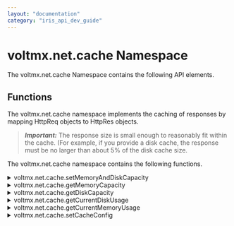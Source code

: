 ```yaml
---
layout: "documentation"
category: "iris_api_dev_guide"
---
```

                             


voltmx.net.cache Namespace
========================

The voltmx.net.cache Namespace contains the following API elements.

Functions
---------

The voltmx.net.cache namespace implements the caching of responses by mapping HttpReq objects to HttpRes objects.

> **_Important:_** The response size is small enough to reasonably fit within the cache. (For example, if you provide a disk cache, the response must be no larger than about 5% of the disk cache size.

The voltmx.net.cache namespace contains the following functions.


<details close markdown="block"><summary>voltmx.net.cache.setMemoryAndDiskCapacity</summary>

* * *

This API initializes a cache capacity memory and disk with the specified values, which can be invoked as part of the preApp or postApp init of the VoltMX Iris app.

### Syntax
{% highlight VoltMx %}
voltmx.net.cache.setMemoryAndDiskCapacity(  
    memoryCapacity, diskCapacity);
{% endhighlight %}


### Input Parameters

  
| Parameter | Description |
| --- | --- |
| memoryCapacity(JSNumber) | The memory capacity of the cache, in bytes. |
| diskCapacity(JSNumber) | The disk capacity of the cache, in bytes |

### Example

{% highlight VoltMx %}
setMemoryandDiskCapacity: function() {
    var memory = this.view.tbxMemory.text;
    var disk = this.view.tbxDisk.text;
    voltmx.net.cache.setMemoryAndDiskCapacity(memory, disk);
    alert("The Memory and Disk Capacity is set");
},
{% endhighlight %}

### Return Values

None.

* * *

</details>
<details close markdown="block"><summary>voltmx.net.cache.getMemoryCapacity</summary>

* * *

This API returns memory capacity of the cache in bytes.

### Syntax

{% highlight VoltMx %}
voltmx.net.cache.getMemoryCapacity();
{% endhighlight %}

### Input Parameters

None

### Example

{% highlight VoltMx %}
getMemoryCapacity: function() {
    var memoryCapacity = voltmx.net.cache.getMemoryCapacity();
    alert("The memory capacity of the device is: " + memoryCapacity + "B");
},
{% endhighlight %}

### Return Values

Returns memory capacity in bytes of JSNumber.

### Platform Availability

iOS

* * *

</details>
<details close markdown="block"><summary>voltmx.net.cache.getDiskCapacity</summary>

* * *

This API returns disk capacity of the cache, in bytes.

### Syntax

{% highlight VoltMx %}
voltmx.net.cache.getDiskCapacity();
{% endhighlight %}

### Input Parameters

None

### Example

{% highlight VoltMx %}
getDiskCapacity: function() {
    var diskCapacity = voltmx.net.cache.getDiskCapacity();
    alert("The disk capacity of the device is: " + diskCapacity + "B");
},
{% endhighlight %}

### Return Values

Returns disk capacity in bytes of JSNumber.

### Platform Availability

iOS

* * *

</details>
<details close markdown="block"><summary>voltmx.net.cache.getCurrentDiskUsage</summary>

* * *

This API returns current size of the on-disk cache in bytes.

### Syntax

{% highlight VoltMx %}
voltmx.net.cache.getCurrentDiskUsage();
{% endhighlight %}

### Input Parameters

None

### Example

{% highlight VoltMx %}
currentDiskUsage: function() {
    var diskUsage = voltmx.net.cache.getCurrentDiskUsage();
    alert("The current disk usage is: " + diskUsage);
},
{% endhighlight %}

### Return Values

Returns current on-disk capacity in bytes of JSNumber.

### Platform Availability

iOS

* * *

</details>
<details close markdown="block"><summary>voltmx.net.cache.getCurrentMemoryUsage</summary>

* * *

This API returns current size of the in-memory cache, in bytes

### Syntax

{% highlight VoltMx %}
voltmx.net.cache.getCurrentMemoryUsage();
{% endhighlight %}

### Input Parameters

None

### Example

{% highlight VoltMx %}
currentMemoryUsage: function() {
    var memUsage = voltmx.net.cache.getCurrentMemoryUsage();
    alert("The current memory usage is: " + memUsage);
},
{% endhighlight %}

### Return Values

Returns current in-memory capacity in bytes of JSNumber.

### Platform Availability

iOS

* * *

</details>
<details close markdown="block"><summary>voltmx.net.cache.setCacheConfig</summary>

* * *

This API initializes the cacheConfig is a dictionary which configures the cachePolicy and storagePolicy of the cache responses for the request at the app level.

### Syntax

{% highlight VoltMx %}
setCacheConfig(cacheConfig JSDictionary);
{% endhighlight %}

### Input Parameters
  
| Parameter | Description |
| --- | --- |
| cacheConfig(JSDictionary) | The cacheConfig is a dictionary which configures the **cachePolicy** and **storagePolicy** of the cache responses. cacheConfig Constants The cache config has the following constantsfor **cachePolicy**: **voltmx.net.cache.USE\_PROTOCOL\_CACHE\_POLICY**: Specifies that the caching logic defined in the protocol implementation, if any, is used for a particular URL load request. This is the default policy for URL load requests. **voltmx.net.cache.RELOAD\_IGNORING\_LOCAL\_CACHE\_DATA**: Specifies that the data for the URL should be loaded from the originating source. No existing cache data should be used to satisfy a URL load request. **voltmx.net.cache.RETURN\_CACHE\_DATA\_ELSE\_LOAD**: Specifies that the existing cached data should be used to satisfy the request, regardless of its age or expiration date. If there is no existing data in the cache corresponding the request, the data is loaded from the originating source. **voltmx.net.cache.RETURN\_CACHE\_DATA\_DONT\_LOAD**: Specifies that the existing cached data should be used to satisfy the request, regardless of its age or expiration te. If there is no existing data in the cache corresponding the request, the data is not loaded from the originating source. The cache config has the following constantsfor **storagePolicy**: **voltmx.net.cache.DISK\_AND\_MEMORY**: The response stored in disk and memory. **voltmx.net.cache.MEMORY\_ONLY**: The response stored in memory only. **voltmx.net.cache.NOT\_ALLOWED**: The response stored neither in the memory nor on the disk.   |

### Example

{% highlight VoltMx %}
setCacheConfig: function() {
    var cacheConfig = {
        cachePolicy: voltmx.net.cache.USE_PROTOCOL_CACHE_POLICY,
        cacheStoragePolicy: voltmx.net.cache.DISK_AND_MEMORY
    };
    voltmx.net.cache.setCacheConfig(cacheConfig);
    alert("The Cache Config is set");
}
{% endhighlight %}

### Return Values

None.

### Remarks

This app level setting will be overridden by the per request level setting under widget and api level.

### Platform Availability

iOS

![](resources/prettify/onload.png)
</details>